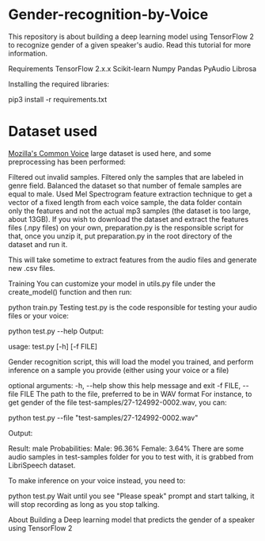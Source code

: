 # Gender-recognition-by-Voice
This repository is about building a deep learning model using TensorFlow 2 to recognize gender of a given speaker's audio. Read this tutorial for more information.

Requirements
TensorFlow 2.x.x
Scikit-learn
Numpy
Pandas
PyAudio
Librosa


Installing the required libraries:

pip3 install -r requirements.txt

# Dataset used 
[Mozilla's Common Voice](https://www.kaggle.com/datasets/mozillaorg/common-voice) large dataset is used here, and some preprocessing has been performed:

Filtered out invalid samples.
Filtered only the samples that are labeled in genre field.
Balanced the dataset so that number of female samples are equal to male.
Used Mel Spectrogram feature extraction technique to get a vector of a fixed length from each voice sample, the data folder contain only the features and not the actual mp3 samples (the dataset is too large, about 13GB).
If you wish to download the dataset and extract the features files (.npy files) on your own, preparation.py is the responsible script for that, once you unzip it, put preparation.py in the root directory of the dataset and run it.

This will take sometime to extract features from the audio files and generate new .csv files.

Training
You can customize your model in utils.py file under the create_model() function and then run:

python train.py
Testing
test.py is the code responsible for testing your audio files or your voice:

python test.py --help
Output:

usage: test.py [-h] [-f FILE]

Gender recognition script, this will load the model you trained, and perform
inference on a sample you provide (either using your voice or a file)

optional arguments:
-h, --help            show this help message and exit
-f FILE, --file FILE  The path to the file, preferred to be in WAV format
For instance, to get gender of the file test-samples/27-124992-0002.wav, you can:

python test.py --file "test-samples/27-124992-0002.wav"


Output:

Result: male
Probabilities:     Male: 96.36%    Female: 3.64%
There are some audio samples in test-samples folder for you to test with, it is grabbed from LibriSpeech dataset.

To make inference on your voice instead, you need to:

python test.py
Wait until you see "Please speak" prompt and start talking, it will stop recording as long as you stop talking.

About
Building a Deep learning model that predicts the gender of a speaker using TensorFlow 2
